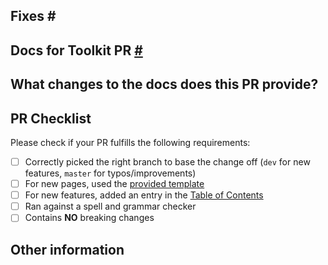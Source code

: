 <!-- When opening a PR, start by forking this repository. Then, based on the type of change you're making you'll need to create a new branch from either the `master` or `dev` branches:

If you have a typo or existing document improvement to an already shipped feature, please base your change off of the [master branch](https://github.com/MicrosoftDocs/WindowsCommunityToolkitDocs/tree/master). This will allow us to get the change to the published documentation between releases.

For documentation regarding any new features, please base your fork off the last updated dev branch. For example: 'dev/7.1.0'.

We will merge updates from the current main branch to the latest dev branch to keep it in-sync with any updated changes. We will periodically sync the main branch automatically with the live branch to pick up any changes made over time. When we make a new release, we will integrate the dev branch into the main branch in order to publish documentation for new features.

Documentation Links
**This link is currently only available for Microsoft Employees** - [Staging review from 'master' branch](https://review.docs.microsoft.com/windows/communitytoolkit/?branch=master)
- [Live site from 'live' branch](/windows/communitytoolkit) -->

## Fixes # <!-- Link to a relevant issue # in this docs repository (if any, otherwise remove this line) -->
## Docs for Toolkit PR [#](https://github.com/windows-toolkit/WindowsCommunityToolkit/pull/#) <!-- Link to relevant issue or Feature PR # of the Windows Community Toolkit repo which will create a reference to the associated issue and PR once it is created, remove if not tied to an issue or feature -->

## What changes to the docs does this PR provide?
<!-- Please describe the updated information in detail -->

## PR Checklist

Please check if your PR fulfills the following requirements:

- [ ] Correctly picked the right branch to base the change off (`dev` for new features, `master` for typos/improvements)
- [ ] For new pages, used the [provided template](https://github.com/MicrosoftDocs/WindowsCommunityToolkitDocs/blob/master/docs/.template.md)
- [ ] For new features, added an entry in the [Table of Contents](https://github.com/MicrosoftDocs/WindowsCommunityToolkitDocs/blob/master/docs/toc.md)
- [ ] Ran against a spell and grammar checker 
- [ ] Contains **NO** breaking changes

<!-- If this PR contains a breaking change, please describe the impact and migration path for existing applications below. 
     Please note that breaking changes are likely to be rejected. -->


## Other information
